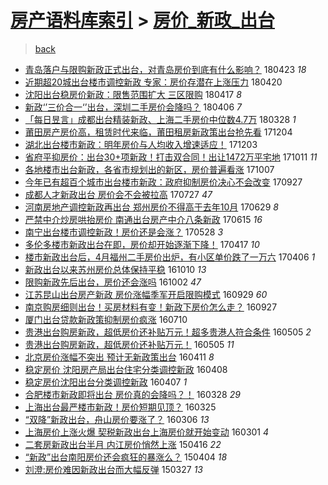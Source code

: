 [房产语料库索引](../../README.md)  > [房价_新政_出台](房价_新政_出台.md)
====
> [back](../README.md)

- [青岛落户与限购新政正式出台，对青岛房价到底有什么影响？](http://jkwz.applinzi.com/ittc/7094098864116335622.html#%E9%9D%92%E5%B2%9B%E8%90%BD%E6%88%B7%E4%B8%8E%E9%99%90%E8%B4%AD%E6%96%B0%E6%94%BF%E6%AD%A3%E5%BC%8F%E5%87%BA%E5%8F%B0%EF%BC%8C%E5%AF%B9%E9%9D%92%E5%B2%9B%E6%88%BF%E4%BB%B7%E5%88%B0%E5%BA%95%E6%9C%89%E4%BB%80%E4%B9%88%E5%BD%B1%E5%93%8D%EF%BC%9F) 180423 *18* 
- [近期超20城出台楼市调控新政 专家：房价存潜在上涨压力](http://jkwz.applinzi.com/ittc/7093994458507117578.html#%E8%BF%91%E6%9C%9F%E8%B6%8520%E5%9F%8E%E5%87%BA%E5%8F%B0%E6%A5%BC%E5%B8%82%E8%B0%83%E6%8E%A7%E6%96%B0%E6%94%BF+%E4%B8%93%E5%AE%B6%EF%BC%9A%E6%88%BF%E4%BB%B7%E5%AD%98%E6%BD%9C%E5%9C%A8%E4%B8%8A%E6%B6%A8%E5%8E%8B%E5%8A%9B) 180420  
- [沈阳出台稳房价新政：限售范围扩大 三区限购](http://jkwz.applinzi.com/ittc/7092952417480213514.html#%E6%B2%88%E9%98%B3%E5%87%BA%E5%8F%B0%E7%A8%B3%E6%88%BF%E4%BB%B7%E6%96%B0%E6%94%BF%EF%BC%9A%E9%99%90%E5%94%AE%E8%8C%83%E5%9B%B4%E6%89%A9%E5%A4%A7+%E4%B8%89%E5%8C%BA%E9%99%90%E8%B4%AD) 180417 *8* 
- [新政‘’三价合一‘’出台，深圳二手房价会降吗？](http://jkwz.applinzi.com/ittc/7088894904036230150.html#%E6%96%B0%E6%94%BF%E2%80%98%E2%80%99%E4%B8%89%E4%BB%B7%E5%90%88%E4%B8%80%E2%80%98%E2%80%99%E5%87%BA%E5%8F%B0%EF%BC%8C%E6%B7%B1%E5%9C%B3%E4%BA%8C%E6%89%8B%E6%88%BF%E4%BB%B7%E4%BC%9A%E9%99%8D%E5%90%97%EF%BC%9F) 180406 *7* 
- [「每日昱言」成都出台精装新政、上海二手房价中位数4.7万](http://jkwz.applinzi.com/ittc/7085435708603106321.html#%E3%80%8C%E6%AF%8F%E6%97%A5%E6%98%B1%E8%A8%80%E3%80%8D%E6%88%90%E9%83%BD%E5%87%BA%E5%8F%B0%E7%B2%BE%E8%A3%85%E6%96%B0%E6%94%BF%E3%80%81%E4%B8%8A%E6%B5%B7%E4%BA%8C%E6%89%8B%E6%88%BF%E4%BB%B7%E4%B8%AD%E4%BD%8D%E6%95%B04.7%E4%B8%87) 180328 *1* 
- [莆田房产房价高，租赁时代来临，莆田租房新政策出台抢先看](http://jkwz.applinzi.com/ittc/7043252286048961553.html#%E8%8E%86%E7%94%B0%E6%88%BF%E4%BA%A7%E6%88%BF%E4%BB%B7%E9%AB%98%EF%BC%8C%E7%A7%9F%E8%B5%81%E6%97%B6%E4%BB%A3%E6%9D%A5%E4%B8%B4%EF%BC%8C%E8%8E%86%E7%94%B0%E7%A7%9F%E6%88%BF%E6%96%B0%E6%94%BF%E7%AD%96%E5%87%BA%E5%8F%B0%E6%8A%A2%E5%85%88%E7%9C%8B) 171204  
- [湖北出台楼市新政：明年房价与人均收入增速适应！](http://jkwz.applinzi.com/ittc/7042921927381877777.html#%E6%B9%96%E5%8C%97%E5%87%BA%E5%8F%B0%E6%A5%BC%E5%B8%82%E6%96%B0%E6%94%BF%EF%BC%9A%E6%98%8E%E5%B9%B4%E6%88%BF%E4%BB%B7%E4%B8%8E%E4%BA%BA%E5%9D%87%E6%94%B6%E5%85%A5%E5%A2%9E%E9%80%9F%E9%80%82%E5%BA%94%EF%BC%81) 171203  
- [省府平抑房价：出台30+项新政！打击双合同！出让1472万平宅地](http://jkwz.applinzi.com/ittc/7023121736688731152.html#%E7%9C%81%E5%BA%9C%E5%B9%B3%E6%8A%91%E6%88%BF%E4%BB%B7%EF%BC%9A%E5%87%BA%E5%8F%B030%2B%E9%A1%B9%E6%96%B0%E6%94%BF%EF%BC%81%E6%89%93%E5%87%BB%E5%8F%8C%E5%90%88%E5%90%8C%EF%BC%81%E5%87%BA%E8%AE%A91472%E4%B8%87%E5%B9%B3%E5%AE%85%E5%9C%B0) 171011 *11* 
- [各地楼市出台新政，各省市规划出的新区，房价普遍看涨](http://jkwz.applinzi.com/ittc/7021848778271884305.html#%E5%90%84%E5%9C%B0%E6%A5%BC%E5%B8%82%E5%87%BA%E5%8F%B0%E6%96%B0%E6%94%BF%EF%BC%8C%E5%90%84%E7%9C%81%E5%B8%82%E8%A7%84%E5%88%92%E5%87%BA%E7%9A%84%E6%96%B0%E5%8C%BA%EF%BC%8C%E6%88%BF%E4%BB%B7%E6%99%AE%E9%81%8D%E7%9C%8B%E6%B6%A8) 171007  
- [今年已有超百个城市出台楼市新政：政府抑制房价决心不会改变](http://jkwz.applinzi.com/ittc/7017923640786682897.html#%E4%BB%8A%E5%B9%B4%E5%B7%B2%E6%9C%89%E8%B6%85%E7%99%BE%E4%B8%AA%E5%9F%8E%E5%B8%82%E5%87%BA%E5%8F%B0%E6%A5%BC%E5%B8%82%E6%96%B0%E6%94%BF%EF%BC%9A%E6%94%BF%E5%BA%9C%E6%8A%91%E5%88%B6%E6%88%BF%E4%BB%B7%E5%86%B3%E5%BF%83%E4%B8%8D%E4%BC%9A%E6%94%B9%E5%8F%98) 170927  
- [成都人才新政出台 房价会不会被拉高](http://jkwz.applinzi.com/ittc/6994932418560394256.html#%E6%88%90%E9%83%BD%E4%BA%BA%E6%89%8D%E6%96%B0%E6%94%BF%E5%87%BA%E5%8F%B0+%E6%88%BF%E4%BB%B7%E4%BC%9A%E4%B8%8D%E4%BC%9A%E8%A2%AB%E6%8B%89%E9%AB%98) 170727 *47* 
- [河南房地产调控新政再出台 郑州房价不得高于去年10月](http://jkwz.applinzi.com/ittc/6984495177337930756.html#%E6%B2%B3%E5%8D%97%E6%88%BF%E5%9C%B0%E4%BA%A7%E8%B0%83%E6%8E%A7%E6%96%B0%E6%94%BF%E5%86%8D%E5%87%BA%E5%8F%B0+%E9%83%91%E5%B7%9E%E6%88%BF%E4%BB%B7%E4%B8%8D%E5%BE%97%E9%AB%98%E4%BA%8E%E5%8E%BB%E5%B9%B410%E6%9C%88) 170629 *8* 
- [严禁中介炒房哄抬房价 南通出台房产中介八条新政](http://jkwz.applinzi.com/ittc/6979485035869504517.html#%E4%B8%A5%E7%A6%81%E4%B8%AD%E4%BB%8B%E7%82%92%E6%88%BF%E5%93%84%E6%8A%AC%E6%88%BF%E4%BB%B7+%E5%8D%97%E9%80%9A%E5%87%BA%E5%8F%B0%E6%88%BF%E4%BA%A7%E4%B8%AD%E4%BB%8B%E5%85%AB%E6%9D%A1%E6%96%B0%E6%94%BF) 170615 *16* 
- [南宁出台楼市调控新政！房价还是会涨？](http://jkwz.applinzi.com/ittc/6972533440019694596.html#%E5%8D%97%E5%AE%81%E5%87%BA%E5%8F%B0%E6%A5%BC%E5%B8%82%E8%B0%83%E6%8E%A7%E6%96%B0%E6%94%BF%EF%BC%81%E6%88%BF%E4%BB%B7%E8%BF%98%E6%98%AF%E4%BC%9A%E6%B6%A8%EF%BC%9F) 170528 *3* 
- [多伦多楼市新政出台在即，房价却开始逐渐下降！](http://jkwz.applinzi.com/ittc/6957598645204550661.html#%E5%A4%9A%E4%BC%A6%E5%A4%9A%E6%A5%BC%E5%B8%82%E6%96%B0%E6%94%BF%E5%87%BA%E5%8F%B0%E5%9C%A8%E5%8D%B3%EF%BC%8C%E6%88%BF%E4%BB%B7%E5%8D%B4%E5%BC%80%E5%A7%8B%E9%80%90%E6%B8%90%E4%B8%8B%E9%99%8D%EF%BC%81) 170417 *10* 
- [楼市新政出台后，4月福州二手房价出炉，有小区单价跌了一万六](http://jkwz.applinzi.com/ittc/6953425599841436676.html#%E6%A5%BC%E5%B8%82%E6%96%B0%E6%94%BF%E5%87%BA%E5%8F%B0%E5%90%8E%EF%BC%8C4%E6%9C%88%E7%A6%8F%E5%B7%9E%E4%BA%8C%E6%89%8B%E6%88%BF%E4%BB%B7%E5%87%BA%E7%82%89%EF%BC%8C%E6%9C%89%E5%B0%8F%E5%8C%BA%E5%8D%95%E4%BB%B7%E8%B7%8C%E4%BA%86%E4%B8%80%E4%B8%87%E5%85%AD) 170406 *1* 
- [新政出台以来苏州房价总体保持平稳](http://jkwz.applinzi.com/ittc/6887358380447892484.html#%E6%96%B0%E6%94%BF%E5%87%BA%E5%8F%B0%E4%BB%A5%E6%9D%A5%E8%8B%8F%E5%B7%9E%E6%88%BF%E4%BB%B7%E6%80%BB%E4%BD%93%E4%BF%9D%E6%8C%81%E5%B9%B3%E7%A8%B3) 161010 *13* 
- [限购新政先后出台，房价还会涨吗](http://jkwz.applinzi.com/ittc/6884150212762797060.html#%E9%99%90%E8%B4%AD%E6%96%B0%E6%94%BF%E5%85%88%E5%90%8E%E5%87%BA%E5%8F%B0%EF%BC%8C%E6%88%BF%E4%BB%B7%E8%BF%98%E4%BC%9A%E6%B6%A8%E5%90%97) 161002 *47* 
- [江苏昆山出台房产新政 房价涨幅季军开启限购模式](http://jkwz.applinzi.com/ittc/6883061027003974660.html#%E6%B1%9F%E8%8B%8F%E6%98%86%E5%B1%B1%E5%87%BA%E5%8F%B0%E6%88%BF%E4%BA%A7%E6%96%B0%E6%94%BF+%E6%88%BF%E4%BB%B7%E6%B6%A8%E5%B9%85%E5%AD%A3%E5%86%9B%E5%BC%80%E5%90%AF%E9%99%90%E8%B4%AD%E6%A8%A1%E5%BC%8F) 160929 *60* 
- [南京购房细则出台！买房材料有变！新政下房价怎么走？](http://jkwz.applinzi.com/ittc/6882603659598234628.html#%E5%8D%97%E4%BA%AC%E8%B4%AD%E6%88%BF%E7%BB%86%E5%88%99%E5%87%BA%E5%8F%B0%EF%BC%81%E4%B9%B0%E6%88%BF%E6%9D%90%E6%96%99%E6%9C%89%E5%8F%98%EF%BC%81%E6%96%B0%E6%94%BF%E4%B8%8B%E6%88%BF%E4%BB%B7%E6%80%8E%E4%B9%88%E8%B5%B0%EF%BC%9F) 160927  
- [厦门出台贷款新政策抑制房价疯涨](http://jkwz.applinzi.com/ittc/6853175379635995652.html#%E5%8E%A6%E9%97%A8%E5%87%BA%E5%8F%B0%E8%B4%B7%E6%AC%BE%E6%96%B0%E6%94%BF%E7%AD%96%E6%8A%91%E5%88%B6%E6%88%BF%E4%BB%B7%E7%96%AF%E6%B6%A8) 160710  
- [贵港出台购房新政，超低房价还补贴万元！超多贵港人符合条件](http://jkwz.applinzi.com/ittc/6828852117137523716.html#%E8%B4%B5%E6%B8%AF%E5%87%BA%E5%8F%B0%E8%B4%AD%E6%88%BF%E6%96%B0%E6%94%BF%EF%BC%8C%E8%B6%85%E4%BD%8E%E6%88%BF%E4%BB%B7%E8%BF%98%E8%A1%A5%E8%B4%B4%E4%B8%87%E5%85%83%EF%BC%81%E8%B6%85%E5%A4%9A%E8%B4%B5%E6%B8%AF%E4%BA%BA%E7%AC%A6%E5%90%88%E6%9D%A1%E4%BB%B6) 160505 *2* 
- [贵港出台购房新政，超低房价还补贴万元！](http://jkwz.applinzi.com/ittc/6828823692578391044.html#%E8%B4%B5%E6%B8%AF%E5%87%BA%E5%8F%B0%E8%B4%AD%E6%88%BF%E6%96%B0%E6%94%BF%EF%BC%8C%E8%B6%85%E4%BD%8E%E6%88%BF%E4%BB%B7%E8%BF%98%E8%A1%A5%E8%B4%B4%E4%B8%87%E5%85%83%EF%BC%81) 160505 *11* 
- [北京房价涨幅不突出 预计无新政策出台](http://jkwz.applinzi.com/ittc/6819784708204282884.html#%E5%8C%97%E4%BA%AC%E6%88%BF%E4%BB%B7%E6%B6%A8%E5%B9%85%E4%B8%8D%E7%AA%81%E5%87%BA+%E9%A2%84%E8%AE%A1%E6%97%A0%E6%96%B0%E6%94%BF%E7%AD%96%E5%87%BA%E5%8F%B0) 160411 *8* 
- [稳定房价 沈阳房产局出台住宅分类调控新政](http://jkwz.applinzi.com/ittc/6818763183762179076.html#%E7%A8%B3%E5%AE%9A%E6%88%BF%E4%BB%B7+%E6%B2%88%E9%98%B3%E6%88%BF%E4%BA%A7%E5%B1%80%E5%87%BA%E5%8F%B0%E4%BD%8F%E5%AE%85%E5%88%86%E7%B1%BB%E8%B0%83%E6%8E%A7%E6%96%B0%E6%94%BF) 160408  
- [稳定房价沈阳出台分类调控新政](http://jkwz.applinzi.com/ittc/6818276219032175620.html#%E7%A8%B3%E5%AE%9A%E6%88%BF%E4%BB%B7%E6%B2%88%E9%98%B3%E5%87%BA%E5%8F%B0%E5%88%86%E7%B1%BB%E8%B0%83%E6%8E%A7%E6%96%B0%E6%94%BF) 160407 *1* 
- [合肥楼市新政即将出台 房价真的会降吗？！](http://jkwz.applinzi.com/ittc/6814659342397604869.html#%E5%90%88%E8%82%A5%E6%A5%BC%E5%B8%82%E6%96%B0%E6%94%BF%E5%8D%B3%E5%B0%86%E5%87%BA%E5%8F%B0+%E6%88%BF%E4%BB%B7%E7%9C%9F%E7%9A%84%E4%BC%9A%E9%99%8D%E5%90%97%EF%BC%9F%EF%BC%81) 160328 *29* 
- [上海出台最严楼市新政！房价短期见顶？](http://jkwz.applinzi.com/ittc/6813625556339786756.html#%E4%B8%8A%E6%B5%B7%E5%87%BA%E5%8F%B0%E6%9C%80%E4%B8%A5%E6%A5%BC%E5%B8%82%E6%96%B0%E6%94%BF%EF%BC%81%E6%88%BF%E4%BB%B7%E7%9F%AD%E6%9C%9F%E8%A7%81%E9%A1%B6%EF%BC%9F) 160325  
- [“双降”新政出台，舟山房价要涨了？](http://jkwz.applinzi.com/ittc/6806521523607176196.html#%E2%80%9C%E5%8F%8C%E9%99%8D%E2%80%9D%E6%96%B0%E6%94%BF%E5%87%BA%E5%8F%B0%EF%BC%8C%E8%88%9F%E5%B1%B1%E6%88%BF%E4%BB%B7%E8%A6%81%E6%B6%A8%E4%BA%86%EF%BC%9F) 160306 *13* 
- [上海房价上涨火爆 契税新政出台上海房价就开始变动](http://jkwz.applinzi.com/ittc/6804612251558347780.html#%E4%B8%8A%E6%B5%B7%E6%88%BF%E4%BB%B7%E4%B8%8A%E6%B6%A8%E7%81%AB%E7%88%86+%E5%A5%91%E7%A8%8E%E6%96%B0%E6%94%BF%E5%87%BA%E5%8F%B0%E4%B8%8A%E6%B5%B7%E6%88%BF%E4%BB%B7%E5%B0%B1%E5%BC%80%E5%A7%8B%E5%8F%98%E5%8A%A8) 160301 *4* 
- [二套房新政出台半月 内江房价悄然上涨](http://jkwz.applinzi.com/ittc/547650611405784300.html#%E4%BA%8C%E5%A5%97%E6%88%BF%E6%96%B0%E6%94%BF%E5%87%BA%E5%8F%B0%E5%8D%8A%E6%9C%88+%E5%86%85%E6%B1%9F%E6%88%BF%E4%BB%B7%E6%82%84%E7%84%B6%E4%B8%8A%E6%B6%A8) 150416 *22* 
- [“新政”出台南阳房价还会疯狂的暴涨么？](http://jkwz.applinzi.com/ittc/547650611401679017.html#%E2%80%9C%E6%96%B0%E6%94%BF%E2%80%9D%E5%87%BA%E5%8F%B0%E5%8D%97%E9%98%B3%E6%88%BF%E4%BB%B7%E8%BF%98%E4%BC%9A%E7%96%AF%E7%8B%82%E7%9A%84%E6%9A%B4%E6%B6%A8%E4%B9%88%EF%BC%9F) 150404 *18* 
- [刘澄:房价难因新政出台而大幅反弹](http://jkwz.applinzi.com/ittc/547650611401840907.html#%E5%88%98%E6%BE%84%3A%E6%88%BF%E4%BB%B7%E9%9A%BE%E5%9B%A0%E6%96%B0%E6%94%BF%E5%87%BA%E5%8F%B0%E8%80%8C%E5%A4%A7%E5%B9%85%E5%8F%8D%E5%BC%B9) 150327 *13* 
